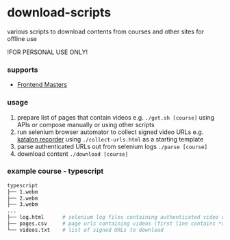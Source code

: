# download-scripts

various scripts to download contents from courses and other sites for offline use

!FOR PERSONAL USE ONLY!

### supports

* [Frontend Masters](https://frontendmasters.com)

### usage

1. prepare list of pages that contain videos e.g. `./get.sh [course]` using APIs or compose manually or using other scripts
2. run selenium browser automator to collect signed video URLs e.g. [katalon recorder](https://www.katalon.com/) using `./collect-urls.html` as a starting template
3. parse authenticated URLs out from selenium logs `./parse [course]`
4. download content `./download [course]`

### example course - typescript

```sh
typescript
├── 1.webm
├── 2.webm
├── 3.webm
...
├── log.html      # selenium log files containing authenticated video urls
├── pages.csv     # page urls containing videos (first line contains *url* header)
└── videos.txt    # list of signed URLs to download
```
